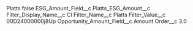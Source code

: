<?xml version="1.0" encoding="UTF-8"?>
<CustomMetadata xmlns="http://soap.sforce.com/2006/04/metadata" xmlns:xsi="http://www.w3.org/2001/XMLSchema-instance" xmlns:xsd="http://www.w3.org/2001/XMLSchema">
    <label>Platts</label>
    <protected>false</protected>
    <values>
        <field>ESG_Amount_Field__c</field>
        <value xsi:type="xsd:string">Platts_ESG_Amount__c</value>
    </values>
    <values>
        <field>Filter_Display_Name__c</field>
        <value xsi:type="xsd:string">CI</value>
    </values>
    <values>
        <field>Filter_Name__c</field>
        <value xsi:type="xsd:string">Platts</value>
    </values>
    <values>
        <field>Filter_Value__c</field>
        <value xsi:type="xsd:string">00D24000000j8Up</value>
    </values>
    <values>
        <field>Opportunity_Amount_Field__c</field>
        <value xsi:type="xsd:string">Amount</value>
    </values>
    <values>
        <field>Order__c</field>
        <value xsi:type="xsd:double">3.0</value>
    </values>
</CustomMetadata>
